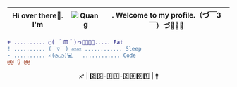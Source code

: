 |Hi over there👋. I'm | ![Quang](https://user-images.githubusercontent.com/92705154/149645080-a22d7fba-3d7f-4cd1-a586-7849c0f48212.png) | . Welcome to my profile.（づ￣3￣）づ🎉🎉🎉
| --- | --- | --- |

```diff
+ .......... ○( ＾皿＾)っ🍕🍔🍗🥩..... Eat
! .......... (￣▽￣) 💤💤 ............ Sleep
- .......... ✍️(◔◡◔)💻   ............ Code
@@ 🔃 @@
```

<p align = center>♐ | 2️⃣6️⃣-1️⃣1️⃣-2️⃣0️⃣0️⃣1️⃣ | 🚹</p>

<!--
**VNNhatQuang/VNNhatQuang** is a ✨ _special_ ✨ repository because its `README.md` (this file) appears on your GitHub profile.

Here are some ideas to get you started:

- 🔭 I’m currently working on ...
- 🌱 I’m currently learning ...
- 👯 I’m looking to collaborate on ...
- 🤔 I’m looking for help with ...
- 💬 Ask me about ...
- 📫 How to reach me: ...
- 😄 Pronouns: ...
- ⚡ Fun fact: ...
-->
